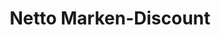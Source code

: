 ---
title: "Netto Marken-Discount"
url: /grimma/netto-marken-discount-malzmuehlstrasse/
shop: Allgemein
---